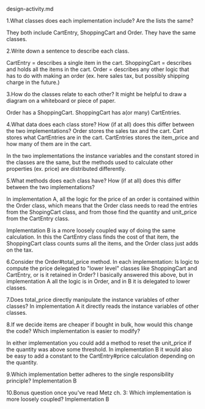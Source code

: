 design-activity.md


1.What classes does each implementation include? Are the lists the same?

They both include CartEntry, ShoppingCart and Order.  They have the same classes.

2.Write down a sentence to describe each class.

CartEntry = describes a single item in the cart.
ShoppingCart = describes and holds all the items in the cart.
Order = describes any other logic that has to do with making an order (ex. here sales tax, but possibly shipping charge in the future.)

3.How do the classes relate to each other? It might be helpful to draw a diagram on a whiteboard or piece of paper.

Order has a ShoppingCart.
ShoppingCart has a(or many) CartEntries.

4.What data does each class store? How (if at all) does this differ between the two implementations?
Order stores the sales tax and the cart.
Cart stores what CartEntries are in the cart.
CartEntries stores the item_price and how many of them are in the cart.

In the two implementations the instance variables and the constant stored in the classes are the same, but the methods used to calculate other properties (ex. price) are distributed differently.

5.What methods does each class have? How (if at all) does this differ between the two implementations?

In implementation A, all the logic for the price of an order is contained within the Order class, which means that the Order class needs to read the entries from the ShopingCart class, and from those find the quantity and unit_price from the CartEntry class.  

Implementation B is a more loosely coupled way of doing the same calculation.  In this the CartEntry class finds the cost of that item, the ShoppingCart class counts sums all the items, and the Order class just adds on the tax.  


6.Consider the Order#total_price method. In each implementation:
Is logic to compute the price delegated to "lower level" classes like ShoppingCart and CartEntry, or is it retained in Order?
I basically answered this above, but in implementation A all the logic is in Order, and in B it is delegated to lower classes.

7.Does total_price directly manipulate the instance variables of other classes?
In implementation A it directly reads the instance variables of other classes.

8.If we decide items are cheaper if bought in bulk, how would this change the code? Which implementation is easier to modify?

In either implementation you could add a method to reset the unit_price if the quantity was above some threshold.
In implementation B it would also be easy to add a constant to the CartEntry#price calculation depending on the quantity.

9.Which implementation better adheres to the single responsibility principle?
Implementation B

10.Bonus question once you've read Metz ch. 3: Which implementation is more loosely coupled?
Implementation B
